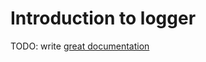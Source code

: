 # Introduction to logger

TODO: write [great documentation](http://jacobian.org/writing/great-documentation/what-to-write/)

